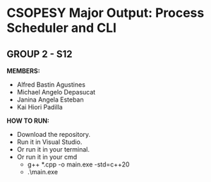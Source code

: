# **CSOPESY Major Output: Process Scheduler and CLI**
## **GROUP 2 - S12**

**MEMBERS:**

- Alfred Bastin Agustines
- Michael Angelo Depasucat
- Janina Angela Esteban
- Kai Hiori Padilla

**HOW TO RUN:**

- Download the repository.
- Run it in Visual Studio.
- Or run it in your terminal.
- Or run it in your cmd
  - g++ *.cpp -o main.exe -std=c++20
  - .\main.exe
